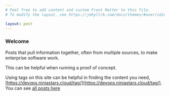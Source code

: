 ```yaml
---
# Feel free to add content and custom Front Matter to this file.
# To modify the layout, see https://jekyllrb.com/docs/themes/#overriding-theme-defaults

layout: post
---
```


### Welcome ###

Posts that pull information together, often from multiple sources, to make enterprise software work.

This can be helpful when running a proof of concept.

Using tags on this site can be helpful in finding the content you need, [https://devops.ninjastars.cloud/tag/](https://devops.ninjastars.cloud/tag/). You can see [all posts here](home.markdown)
